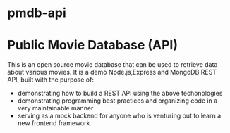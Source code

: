 # pmdb-api
# Public Movie Database (API)
This is an open source movie database that can be used to retrieve data about various movies.
It is a demo Node.js,Express and MongoDB REST API, built with the purpose of: 
 - demonstrating how to build a REST API using the above techonologies
 - demonstrating programming best practices and organizing code in a very maintainable manner
 - serving as a mock backend for anyone who is venturing out to learn a new frontend framework
